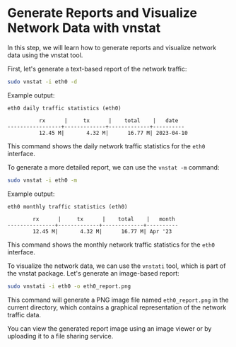 # Generate Reports and Visualize Network Data with vnstat

In this step, we will learn how to generate reports and visualize network data using the vnstat tool.

First, let's generate a text-based report of the network traffic:

```bash
sudo vnstat -i eth0 -d
```

Example output:

```
eth0 daily traffic statistics (eth0)

          rx      |     tx      |    total    |   date
-----------------+-------------+-------------+----------
          12.45 M|       4.32 M|      16.77 M| 2023-04-10
```

This command shows the daily network traffic statistics for the `eth0` interface.

To generate a more detailed report, we can use the `vnstat -m` command:

```bash
sudo vnstat -i eth0 -m
```

Example output:

```
eth0 monthly traffic statistics (eth0)

        rx      |     tx      |    total    |   month
---------------+-------------+-------------+----------
        12.45 M|       4.32 M|      16.77 M| Apr '23
```

This command shows the monthly network traffic statistics for the `eth0` interface.

To visualize the network data, we can use the `vnstati` tool, which is part of the vnstat package. Let's generate an image-based report:

```bash
sudo vnstati -i eth0 -o eth0_report.png
```

This command will generate a PNG image file named `eth0_report.png` in the current directory, which contains a graphical representation of the network traffic data.

You can view the generated report image using an image viewer or by uploading it to a file sharing service.
